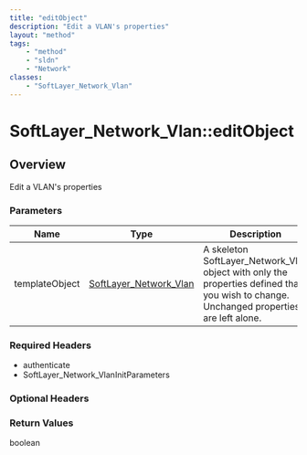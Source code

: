 ```yaml
---
title: "editObject"
description: "Edit a VLAN's properties"
layout: "method"
tags:
    - "method"
    - "sldn"
    - "Network"
classes:
    - "SoftLayer_Network_Vlan"
---
```

# SoftLayer_Network_Vlan::editObject
## Overview 
Edit a VLAN's properties

### Parameters 
|Name | Type | Description |
| --- | --- | --- |
|templateObject| <a href='/reference/datatypes/SoftLayer_Network_Vlan'>SoftLayer_Network_Vlan </a>| A skeleton SoftLayer_Network_Vlan object with only the properties defined that you wish to change. Unchanged properties are left alone.|


### Required Headers
* authenticate
* SoftLayer_Network_VlanInitParameters

### Optional Headers

### Return Values
boolean

